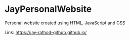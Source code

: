 # JayPersonalWebsite
Personal website created using HTML, JavaScript and CSS



Link: https://jay-rathod-github.github.io/
